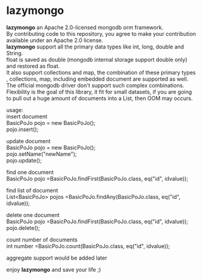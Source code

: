 # lazymongo  

**lazymongo** an Apache 2.0-licensed mongodb orm framework.  
By contributing code to this repository, you agree to make your contribution available under an Apache 2.0 license.  
**lazymongo**  support all the primary data types like int, long, double and String.  
float is saved as double (mongodb internal storage support double only) and restored as float.  
It also support collections and map, the combination of these primary types , collections, map, including embedded document are supported as well.  
The official mongodb driver don't support such complex combinations.  
Flexibility is the goal of this library, it fit for small datasets, if you are going to pull out a huge amount of documents into a List, then OOM may occurs.  

usage:  
insert document  
BasicPoJo pojo = new BasicPoJo();  
pojo.insert();  

update document  
BasicPoJo pojo = new BasicPoJo();  
pojo.setName("newName");  
pojo.update();

find one document  
BasicPoJo pojo =BasicPoJo.findFirst(BasicPoJo.class, eq("id", idvalue));  

find list of document  
List\<BasicPoJo\> pojos =BasicPoJo.findAny(BasicPoJo.class, eq("id", idvalue));  

delete one document  
BasicPoJo pojo =BasicPoJo.findFirst(BasicPoJo.class, eq("id", idvalue));  
pojo.delete();

count number of documents    
int number =BasicPoJo.count(BasicPoJo.class, eq("id", idvalue));    

aggregate support would be added later  

enjoy **lazymongo** and save your life ;)  








